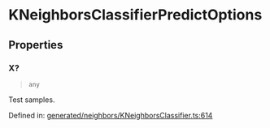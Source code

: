 # KNeighborsClassifierPredictOptions

## Properties

### X?

> `any`

Test samples.

Defined in:  [generated/neighbors/KNeighborsClassifier.ts:614](https://github.com/transitive-bullshit/scikit-learn-ts/blob/122b3c0/packages/sklearn/src/generated/neighbors/KNeighborsClassifier.ts#L614)
